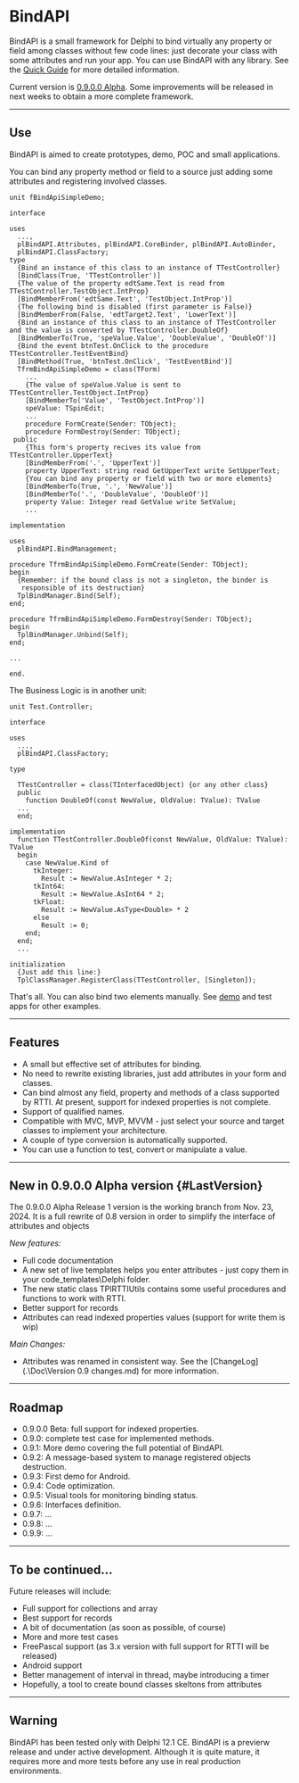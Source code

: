 # BindAPI
BindAPI is a small framework for Delphi to bind virtually any property or field among classes without few code lines: just decorate your class with some attributes and run your app.
You can use BindAPI with any library.
See the [Quick Guide](.\Doc\BindApiGuide.md) for more detailed information.

Current version is [0.9.0.0 Alpha](#LastVersion).
Some improvements will be released in next weeks to obtain a more complete framework.

---

## Use
BindAPI is aimed to create prototypes, demo, POC and small applications.

You can bind any property method or field to a source just adding some attributes and registering involved classes.

```language Pascal
unit fBindApiSimpleDemo;

interface

uses
  ...,
  plBindAPI.Attributes, plBindAPI.CoreBinder, plBindAPI.AutoBinder,
  plBindAPI.ClassFactory;
type
  {Bind an instance of this class to an instance of TTestController}
  [BindClass(True, 'TTestController')]
  {The value of the property edtSame.Text is read from TTestController.TestObject.IntProp}
  [BindMemberFrom('edtSame.Text', 'TestObject.IntProp')]
  {The following bind is disabled (first parameter is False)}  
  [BindMemberFrom(False, 'edtTarget2.Text', 'LowerText')]
  {Bind an instance of this class to an instance of TTestController and the value is converted by TTestController.DoubleOf}
  [BindMemberTo(True, 'speValue.Value', 'DoubleValue', 'DoubleOf')]
  {Bind the event btnTest.OnClick to the procedure TTestController.TestEventBind}
  [BindMethod(True, 'btnTest.OnClick', 'TestEventBind')]
  TfrmBindApiSimpleDemo = class(TForm)
    ...
    {The value of speValue.Value is sent to TTestController.TestObject.IntProp}
    [BindMemberTo('Value', 'TestObject.IntProp')]
    speValue: TSpinEdit;
    ...
    procedure FormCreate(Sender: TObject);
    procedure FormDestroy(Sender: TObject);
 public
    {This form's property recives its value from TTestController.UpperText}
    [BindMemberFrom('.', 'UpperText')]
    property UpperText: string read GetUpperText write SetUpperText;
    {You can bind any property or field with two or more elements}
    [BindMemberTo(True, '.', 'NewValue')]
    [BindMemberTo('.', 'DoubleValue', 'DoubleOf')]
    property Value: Integer read GetValue write SetValue;
    ...

implementation

uses
  plBindAPI.BindManagement;

procedure TfrmBindApiSimpleDemo.FormCreate(Sender: TObject);
begin
  {Remember: if the bound class is not a singleton, the binder is
   responsible of its destruction}
  TplBindManager.Bind(Self);
end;

procedure TfrmBindApiSimpleDemo.FormDestroy(Sender: TObject);
begin
  TplBindManager.Unbind(Self);
end;

...

end.
```

The Business Logic is in another unit:

```language Pascal
unit Test.Controller;

interface

uses
  ..., 
  plBindAPI.ClassFactory;

type

  TTestController = class(TInterfacedObject) {or any other class}
  public
    function DoubleOf(const NewValue, OldValue: TValue): TValue
  ... 
  end;

implementation
  function TTestController.DoubleOf(const NewValue, OldValue: TValue): TValue
  begin
    case NewValue.Kind of
      tkInteger:
        Result := NewValue.AsInteger * 2;
      tkInt64:
        Result := NewValue.AsInt64 * 2;
      tkFloat:
        Result := NewValue.AsType<Double> * 2
      else
        Result := 0;
    end;
  end;
  ...

initialization
  {Just add this line:}
  TplClassManager.RegisterClass(TTestController, [Singleton]);

```

That's all.
You can also bind two elements manually. See [demo](.\Doc\Demo.md) and test apps for other examples.

---

## Features
- A small but effective set of attributes for binding.
- No need to rewrite existing libraries, just add attributes in your form and classes.
- Can bind almost any field, property and methods of a class supported by RTTI. At present, support for indexed properties is not complete. 
- Support of qualified names.
- Compatible with MVC, MVP, MVVM - just select your source and target classes to implement your architecture.
- A couple of type conversion is automatically supported.
- You can use a function to test, convert or manipulate a value.

---

## New in 0.9.0.0 Alpha version {#LastVersion}
The 0.9.0.0 Alpha Release 1 version is the working branch from Nov. 23, 2024.
It is a full rewrite of 0.8 version in order to simplify the interface of attributes and objects 

*New features:*
- Full code documentation
- A new set of live templates helps you enter attributes - just copy them in your code_templates\Delphi folder.
- The new static class TPlRTTIUtils contains some useful procedures and functions to work with RTTI.
- Better support for records
- Attributes can read indexed properties values (support for write them is wip)

*Main Changes:*
- Attributes was renamed in consistent way.
See the [ChangeLog](.\Doc\Version 0.9 changes.md) for more information.

---

## Roadmap
- 0.9.0.0 Beta: full support for indexed properties.
- 0.9.0: complete test case for implemented methods.
- 0.9.1: More demo covering the full potential of BindAPI. 
- 0.9.2: A message-based system to manage registered objects destruction.
- 0.9.3: First demo for Android.
- 0.9.4: Code optimization.
- 0.9.5: Visual tools for monitoring binding status.
- 0.9.6: Interfaces definition.
- 0.9.7: ...
- 0.9.8: ...
- 0.9.9: ...

---

## To be continued...
Future releases will include:
- Full support for collections and array
- Best support for records
- A bit of documentation (as soon as possible, of course)
- More and more test cases
- FreePascal support (as 3.x version with full support for RTTI will be released)
- Android support
- Better management of interval in thread, maybe introducing a timer 
- Hopefully, a tool to create bound classes skeltons from attributes

---

## Warning
BindAPI has been tested only with Delphi 12.1 CE.
BindAPI is a previerw release and under active development.
Although it is quite mature, it requires more and more tests before any use in real production environments.
